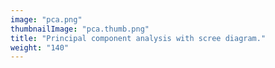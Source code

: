 ```yaml
---
image: "pca.png"
thumbnailImage: "pca.thumb.png"
title: "Principal component analysis with scree diagram."
weight: "140"
---
```

